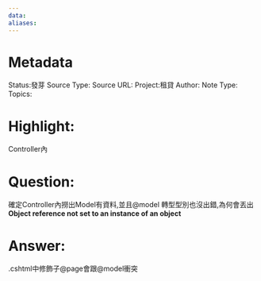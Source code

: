 ```yaml
---
data:
aliases:
---
```

# Metadata
Status:發芽
Source Type:
Source URL:
Project:租貸
Author:
Note Type:
Topics:


# Highlight:
Controller內
# Question:
確定Controller內撈出Model有資料,並且@model 轉型型別也沒出錯,為何會丟出**Object reference not set to an instance of an object**
# Answer:
.cshtml中修飾子@page會跟@model衝突